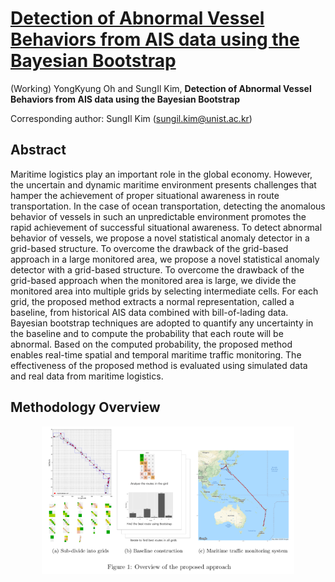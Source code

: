 # [Detection of Abnormal Vessel Behaviors from AIS data using the Bayesian Bootstrap](https://yongkyung-oh.github.io/Bayesian_Bootstrap_for_AIS/)
(Working) YongKyung Oh and SungIl Kim, **Detection of Abnormal Vessel Behaviors from AIS data using the Bayesian Bootstrap**

Corresponding author: SungIl Kim (sungil.kim@unist.ac.kr)

## Abstract
Maritime logistics play an important role in the global economy. However, the uncertain and dynamic maritime environment presents challenges that hamper the achievement of proper situational awareness in route transportation. In the case of ocean transportation, detecting the anomalous behavior of vessels in such an unpredictable environment promotes the rapid achievement of successful situational awareness. To detect abnormal behavior of vessels, we propose a novel statistical anomaly detector in a grid-based structure. To overcome the drawback of the grid-based approach in a large monitored area, we propose a novel statistical anomaly detector with a grid-based structure. To overcome the drawback of the grid-based approach when the monitored area is large, we divide the monitored area into multiple grids by selecting intermediate cells. For each grid, the proposed method extracts a normal representation, called a baseline, from historical AIS data combined with bill-of-lading data. Bayesian bootstrap techniques are adopted to quantify any uncertainty in the baseline and to compute the probability that each route will be abnormal. Based on the computed probability, the proposed method enables real-time spatial and temporal maritime traffic monitoring. The effectiveness of the proposed method is evaluated using simulated data and real data from maritime logistics.

## Methodology Overview
<p align="center">
  <img width="80%" src="overview.png" />
</p> 
